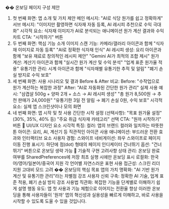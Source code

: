 �� 온보딩 페이지 구성 제안
1. 첫 번째 화면: 앱 소개 및 가치 제안
메인 메시지: "AI로 식당 원가를 쉽고 정확하게"
서브 메시지: "이미지만 촬영하면 식자재 자동 등록, AI 레시피 추천으로 수익 극대화"
시각적 요소:
식자재 이미지가 AI로 분석되는 애니메이션
원가 계산 결과와 수익 차트
CTA: "시작하기" 버튼
2. 두 번째 화면: 핵심 기능 소개
이미지 스캔 기능:
카메라/갤러리 아이콘과 함께 "식자재 이미지로 자동 등록"
"AI로 정확한 식자재 인식"
AI 레시피 생성:
요리 아이콘과 함께 "보유 재료로 창의적인 레시피 제안"
"Gemini AI가 최적의 조합 제시"
원가 계산:
계산기 아이콘과 함께 "실시간 원가 계산 및 수익 분석"
"업계 표준 원가율 적용"
유통기한 관리:
시계 아이콘과 함께 "식자재별 유통기한 추적 및 알림"
"폐기 손실 방지로 수익 보호"
3. 세 번째 화면: 사용 시나리오 및 결과
Before & After 비교:
Before: "수작업으로 원가 계산하는 복잡한 과정"
After: "AI로 자동화된 간단한 원가 관리"
실제 사용 예시:
"삼겹살 500g + 양파 2개 + 소스 → AI 레시피 생성"
"총 원가 8,500원 → 추천 판매가 24,000원"
"유통기한 3일 전 알림 → 폐기 손실 0원, 수익 보호"
시각적 요소: 실제 앱 스크린샷이나 모의 화면
4. 네 번째 화면: 앱 시작 및 첫 사용
간단한 시작 설정 (선택사항):
"목표 원가율 설정" (30%, 35%, 40% 등)
"주요 취급 식자재 카테고리" 선택
CTA: "원까 시작하기" 버튼
🎨 UI/UX 디자인 요소
시각적 특징:
컬러: 앱의 브랜드 컬러와 일치하는 따뜻한 톤
아이콘: 요리, AI, 계산기 등 직관적인 아이콘 사용
애니메이션: 부드러운 전환 효과와 인터랙티브 요소
사용자 경험:
스와이프 네비게이션: 좌우 스와이프로 페이지 이동
진행 표시기: 하단에 점(dot) 형태의 페이지 인디케이터
건너뛰기 옵션: "건너뛰기" 버튼으로 온보딩 생략 가능
📱 기술적 구현 고려사항
상태 관리:
온보딩 완료 여부를 SharedPreferences에 저장
최초 실행 시에만 온보딩 표시
로컬화:
한국어/영어/일본어/중국어 지원
각 언어별 자연스러운 표현 사용
접근성:
스크린 리더 지원
고대비 모드 고려
�� 온보딩의 핵심 목표
앱의 가치 명확화: "AI 기반 원가 계산 및 유통기한 관리"라는 차별점 강조
사용자 신뢰 구축: 정확한 AI 기술, 업계 표준 적용, 폐기 손실 방지 강조
사용법 직관화: 복잡한 기능을 단계별로 이해하기 쉽게 설명
행동 유도: 앱 첫 사용과 기능 체험으로 이어지는 전환율 향상
이러한 온보딩을 통해 사용자들이 '원까' 앱의 혁신성과 실용성을 빠르게 이해하고, 바로 사용을 시작할 수 있도록 도울 수 있을 것입니다.
